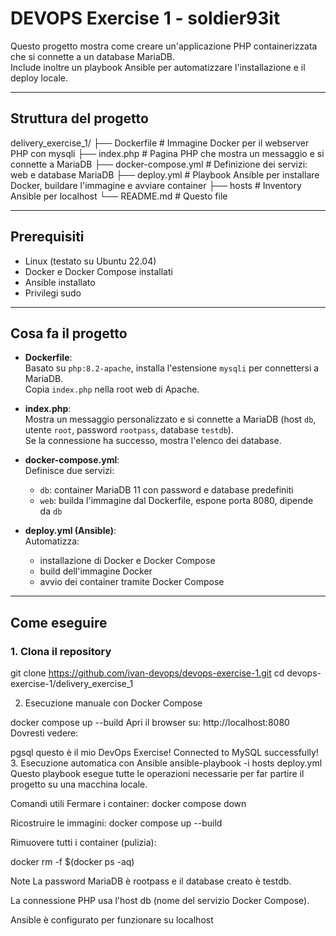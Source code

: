 # DEVOPS Exercise 1 - soldier93it

Questo progetto mostra come creare un'applicazione PHP containerizzata che si connette a un database MariaDB.  
Include inoltre un playbook Ansible per automatizzare l'installazione e il deploy locale.

---

## Struttura del progetto

delivery_exercise_1/
├── Dockerfile # Immagine Docker per il webserver PHP con mysqli
├── index.php # Pagina PHP che mostra un messaggio e si connette a MariaDB
├── docker-compose.yml # Definizione dei servizi: web e database MariaDB
├── deploy.yml # Playbook Ansible per installare Docker, buildare l'immagine e avviare container
├── hosts # Inventory Ansible per localhost
└── README.md # Questo file


---

## Prerequisiti

- Linux (testato su Ubuntu 22.04)
- Docker e Docker Compose installati
- Ansible installato
- Privilegi sudo

---

## Cosa fa il progetto

- **Dockerfile**:  
  Basato su `php:8.2-apache`, installa l'estensione `mysqli` per connettersi a MariaDB.  
  Copia `index.php` nella root web di Apache.

- **index.php**:  
  Mostra un messaggio personalizzato e si connette a MariaDB (host `db`, utente `root`, password `rootpass`, database `testdb`).  
  Se la connessione ha successo, mostra l'elenco dei database.

- **docker-compose.yml**:  
  Definisce due servizi:  
  - `db`: container MariaDB 11 con password e database predefiniti  
  - `web`: builda l'immagine dal Dockerfile, espone porta 8080, dipende da `db`

- **deploy.yml (Ansible)**:  
  Automatizza:  
  - installazione di Docker e Docker Compose  
  - build dell'immagine Docker  
  - avvio dei container tramite Docker Compose

---

## Come eseguire

### 1. Clona il repository


git clone https://github.com/ivan-devops/devops-exercise-1.git
cd devops-exercise-1/delivery_exercise_1


2. Esecuzione manuale con Docker Compose

docker compose up --build
Apri il browser su:
http://localhost:8080
Dovresti vedere:

pgsql
questo è il mio DevOps Exercise!
Connected to MySQL successfully!
<elenco database>
3. Esecuzione automatica con Ansible
ansible-playbook -i hosts deploy.yml
Questo playbook esegue tutte le operazioni necessarie per far partire il progetto su una macchina locale.

Comandi utili
Fermare i container:
docker compose down

Ricostruire le immagini:
docker compose up --build

Rimuovere tutti i container (pulizia):


docker rm -f $(docker ps -aq)

Note
La password MariaDB è rootpass e il database creato è testdb.

La connessione PHP usa l'host db (nome del servizio Docker Compose).

Ansible è configurato per funzionare su localhost 
